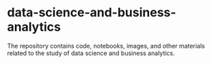 # data-science-and-business-analytics
The repository contains code, notebooks, images, and other materials related to the study of data science and business analytics.

